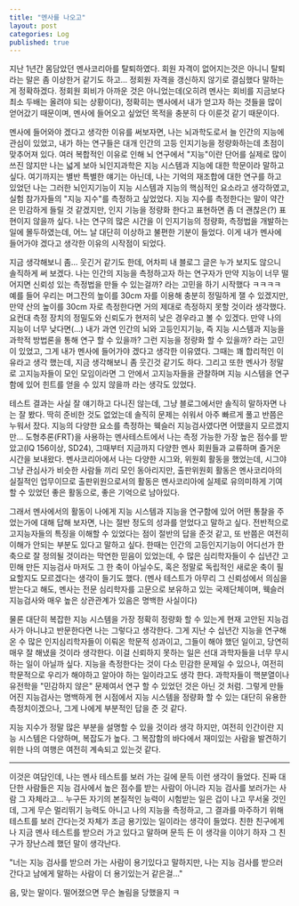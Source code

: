 ```yaml
---
title: "멘사를 나오고"
layout: post
categories: Log
published: true
---
```


지난 1년간 몸담았던 멘사코리아를 탈퇴하였다. 회원 자격이 없어지는것은 아니니 탈퇴라는 말은 좀 이상한거 같기도 하고... 
정회원 자격을 갱신하지 않기로 결심했다 말하는게 정확하겠다. 정회원 회비가 아까운 것은 아니었는데(오히려 멘사는 회비를 지금보다 최소 두배는 올려야 되는 상황이다), 
정확히는 멘사에서 내가 얻고자 하는 것들을 많이 얻어갔기 때문이며, 멘사에 들어오고 싶었던 목적을 충분히 다 이룬것 같기 때문이다. 

멘사에 들어와야 겠다고 생각한 이유를 써보자면, 나는 뇌과학도로서 늘 인간의 지능에 관심이 있었고, 
내가 하는 연구들은 대개 인간의 고등 인지기능을 정량화하는데 초점이 맞추어져 있다. 
여러 복합적인 이유로 인해 뇌 연구에서 "지능"이란 단어를 실제로 많이 쓰진 않지만 나는 넓게 보아 뇌인지과학은 지능 시스템과 지능에 대한 학문이라 말하고 싶다.
여기까지는 별반 특별한 얘기는 아닌데, 나는 기억의 재조합에 대한 연구를 하고 있었던 나는 그러한 뇌인지기능이 지능 시스템과 지능의 핵심적인 요소라고 생각하였고,
실험 참가자들의 "지능 지수"를 측정하고 싶었었다. 지능 지수를 측정한다는 말이 약간은 민감하게 들릴 것 같겠지만, 인지 기능을 정량화 한다고 표현하면 좀 더 괜찮은(?) 표현이지 않을까 싶다.
나는 연구의 많은 시간을 이 인지기능의 정량화, 측정법을 개발하는 일에 몰두하였는데, 어느 날 대단히 이상하고 불편한 기분이 들었다. 이게 내가 멘사에 들어가야 겠다고 생각한 이유의 시작점이 되었다.

지금 생각해보니 좀... 웃긴거 같기도 한데, 어차피 내 블로그 글은 누가 보지도 않으니 솔직하게 써 보겠다. 
나는 인간의 지능을 측정하고자 하는 연구자가 만약 지능이 너무 떨어지면 신뢰성 있는 측정법을 만들 수 있는걸까? 라는 고민을 하기 시작했다 ㅋㅋㅋㅋ
예를 들어 우리는 머그잔의 높이를 30cm 자를 이용해 충분히 정밀하게 잴 수 있겠지만, 만약 산의 높이를 30cm 자로 측정한다면 거의 제대로 측정하지 못할 것이라 생각했다. 요컨대 측정 장치의 정밀도와 신뢰도가 현저히 낮은 경우라고 볼 수 있겠다.
만약 나의 지능이 너무 낮다면(...) 내가 과연 인간의 뇌와 고등인지기능, 즉 지능 시스템과 지능을 과학적 방법론을 통해 연구 할 수 있을까? 그런 지능을 정량화 할 수 있을까? 라는 고민이 있었고, 그게 내가 멘사에 들어가야 겠다고 생각한 이유였다.
그때는 꽤 합리적인 이유라고 생각 했는데, 지금 생각해보니 좀 웃긴것 같기도 하다. 그리고 또한 멘사가 정말로 고지능자들이 모인 모임이라면 그 안에서 고지능자들을 관찰하며 지능 시스템을 연구함에 있어 힌트를 얻을 수 있지 않을까 라는 생각도 있었다.

테스트 결과는 사실 잘 얘기하고 다니진 않는데, 그냥 블로그에서만 솔직히 말하자면 나는 잘 봤다. 딱히 준비한 것도 없었는데 솔직히 문제는 쉬워서 아주 빠르게 풀고 반쯤은 누워서 잤다.
지능의 다양한 요소를 측정하는 웩슬러 지능검사였다면 어땠을지 모르겠지만... 도형추론(FRT)을 사용하는 멘사테스트에서 나는 측정 가능한 가장 높은 점수를 받았고(IQ 156이상, SD24),
그때부터 지금까지 다양한 멘사 회원들과 교류하며 즐거운 시간을 보내왔다. 멘사코리아에서 나는 다양한 시그와, 위원회 활동을 했었는데, 시그야 그냥 관심사가 비슷한 사람들 끼리 모인 동아리지만, 
출판위원회 활동은 멘사코리아의 실질적인 업무이므로 출판위원으로서의 활동은 멘사코리아에 실제로 유의미하게 기여 할 수 있었던 좋은 활동으로, 좋은 기억으로 남아있다.

그래서 멘사에서의 활동이 나에게 지능 시스템과 지능을 연구함에 있어 어떤 통찰을 주었는가에 대해 답해 보자면, 나는 절반 정도의 성과를 얻었다고 말하고 싶다.
전반적으로 고지능자들의 특징을 이해할 수 있었다는 점이 절반의 답을 준것 같고, 또 반쯤은 여전히 이해가 안되는 부분도 있다고 말하고 싶다.
한때는 인간의 고등인지기능이 어디선가 한 축으로 잘 정의될 것이라는 막연한 믿음이 있었는데, 수 많은 심리학자들이 수 십년간 고민해 만든 지능검사 마저도 그 한 축이 아닐수도, 혹은 정말로 독립적인 새로운 축이 필요할지도 모르겠다는 생각이 들기도 했다.
(멘사 테스트가 아무리 그 신뢰성에서 의심을 받는다고 해도, 멘사는 전문 심리학자를 고문으로 보유하고 있는 국제단체이며, 웩슬러 지능검사와 매우 높은 상관관계가 있음은 명백한 사실이다)

물론 대단히 복잡한 지능 시스템을 가장 정확히 정량화 할 수 있는게 현재 고안된 지능검사가 아니냐고 반문한다면 나는 그렇다고 생각한다. 그게 지난 수 십년간 지능을 연구해 온 수 많은 인지심리학자들이 이뤄온 학문적 성과이고,
그들이 해야 했던 일이고, 당연히 매우 잘 해냈을 것이라 생각한다. 이걸 신뢰하지 못하는 일은 선대 과학자들을 너무 무시하는 일이 아닐까 싶다.
지능을 측정한다는 것이 다소 민감한 문제일 수 있으나, 여전히 학문적으로 우리가 해야하고 알아야 하는 일이라고도 생각 한다. 과학자들이 핵분열이나 유전학을 "민감하지 않은" 문제여서 연구 할 수 있었던 것은 아닌 것 처럼.
그렇게 만들어진 지능검사는 명백하게 현 시점에서 지능 시스템을 정량화 할 수 있는 대단히 유용한 측정치이겠으나, 그게 나에게 부분적인 답을 준 것 같다.

지능 지수가 정말 많은 부분을 설명할 수 있을 것이라 생각 하지만, 여전히 인간이란 지능 시스템은 다양하며, 복잡도가 높다. 그 복잡함의 바다에서 재미있는 사람을 발견하기 위한 나의 여행은 여전히 계속되고 있는것 같다.

---
이것은 여담인데, 나는 멘사 테스트를 보러 가는 길에 문득 이런 생각이 들었다. 진짜 대단한 사람들은 지능 검사에서 높은 점수를 받는 사람이 아니라 지능 검사를 보러가는 사람 그 자체라고...
누구든 자기의 본질적인 능력이 시험받는 일은 겁이 나고 무서울 것인데, 그게 무슨 멀리뛰기 능력도 아니고 나의 지능을 측정하고, 그 결과를 마주하기 위해 테스트를 보러 간다는것 자체가 조금 용기있는 일이라는 생각이 들었다.
친한 친구에게 나 지금 멘사 테스트를 받으러 가고 있다고 말하며 문득 든 이 생각을 이야기 하자 그 친구가 장난스레 했던 말이 생각난다. 

"너는 지능 검사를 받으러 가는 사람이 용기있다고 말하지만, 나는 지능 검사를 받으러 간다고 남에게 말하는 사람이 더 용기있는거 같은걸..."

음, 맞는 말이다. 떨어졌으면 무슨 놀림을 당했을지 ㅋ